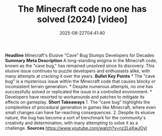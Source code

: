 ﻿---
title: "The Minecraft code no one has solved (2024) [video]"
date: "2025-08-22T04:41:40"
category: "Markets"
summary: ""
slug: "the minecraft code no one has solved 2024 video"
source_urls:
  - "https://www.youtube.com/watch?v=nz2LeXwJOyI"
seo:
  title: "The Minecraft code no one has solved (2024) [video] | Hash n Hedge"
  description: ""
  keywords: ["news", "markets", "brief"]
---
**Headline** Minecraft's Elusive "Cave" Bug Stumps Developers for Decades  **Summary Meta Description** A long-standing enigma in the Minecraft code, known as the "cave bug," has remained unsolved since its discovery. This elusive issue continues to puzzle developers and enthusiasts alike, with many attempts at cracking it over the years.  **Bullet Key Points**  * The "cave bug" is a mysterious issue within the Minecraft code that causes blocky or inconsistent terrain generation. * Despite numerous attempts, no one has successfully solved or replicated the issue in a controlled environment. * Developers have resorted to workarounds and patches to mitigate its effects on gameplay.  **Short Takeaways**  1. The "cave bug" highlights the complexities of procedural generation in games like Minecraft, where even small changes can have far-reaching consequences. 2. Despite its elusive nature, the bug has become a sort of benchmark for the community's creativity and determination, with many attempting to solve it as a challenge.  **Sources** https://www.youtube.com/watch?v=nz2LeXwJOyI 
